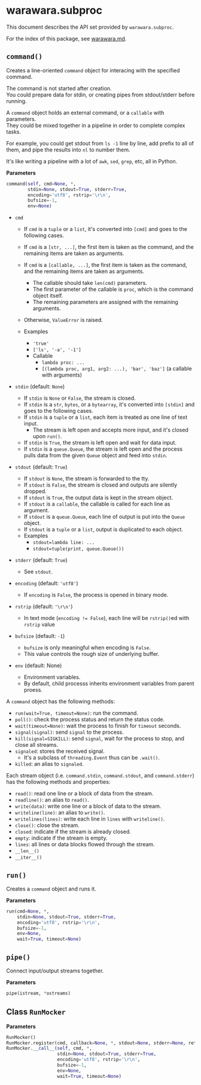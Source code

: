 warawara.subproc
===============================================================================

This document describes the API set provided by `warawara.subproc`.

For the index of this package, see [warawara.md](warawara.md).

`command()`
-------------------------------------------------------------------------------
Creates a line-oriented `command` object for interacing with the specified command.

The command is not started after creation.  
You could prepare data for stdin, or creating pipes from stdout/stderr before running.

A `command` object holds an external command, or a `callable` with parameters.  
They could be mixed together in a pipeline in order to complete complex tasks.

For example, you could get stdout from `ls -1` line by line,
add prefix to all of them,
and pipe the results into `nl` to number them.

It's like writing a pipeline with a lot of `awk`, `sed`, `grep`, etc, all in Python.

__Parameters__
```python
command(self, cmd=None, *,
        stdin=None, stdout=True, stderr=True,
        encoding='utf8', rstrip='\r\n',
        bufsize=-1,
        env=None)
```

*   `cmd`
    -   If `cmd` is a `tuple` or a `list`, it's converted into `[cmd]` and goes to the following cases.
    -   If `cmd` is a `[str, ...]`, the first item is taken as the command,
        and the remaining items are taken as arguments.
    -   If `cmd` is a `[callable, ...]`, the first item is taken as the command,
        and the remaining items are taken as arguments.
        +   The callable should take `len(cmd)` parameters.
        +   The first parameter of the callable is `proc`, which is the command object itself.
        +   The remaining parameters are assigned with the remaining arguments.
    -   Otherwise, `ValueError` is raised.

    -   Examples
        +   `'true'`
        +   `['ls', '-a', '-1']`
        +   Callable
            *   `lambda proc: ...`
            *   `[(lambda proc, arg1, arg2: ...), 'bar', 'baz']` (a callable with arguments)

*   `stdin` (default: `None`)
    -   If `stdin` is `None` or `False`, the stream is closed.
    -   If `stdin` is a `str`, `bytes`, or a `bytearray`, it's converted into `[stdin]` and goes to the following cases.
    -   If `stdin` is a `tuple` or a `list`, each item is treated as one line of text input.
        +   The stream is left open and accepts more input, and it's closed upon `run()`.
    -   If `stdin` is `True`, the stream is left open and wait for data input.
    -   If `stdin` is a `queue.Queue`, the stream is left open
        and the process pulls data from the given `Queue` object and feed into `stdin`.

*   `stdout` (default: `True`)
    -   If `stdout` is `None`, the stream is forwarded to the tty.
    -   If `stdout` is `False`, the stream is closed and outputs are silently dropped.
    -   If `stdout` is `True`, the output data is kept in the stream object.
    -   If `stdout` is a `callable`, the callable is called for each line as argument.
    -   If `stdout` is a `queue.Queue`, each line of output is put into the `Queue` object.
    -   If `stdout` is a `tuple` or a `list`, output is duplicated to each object.
    -   Examples
        +   `stdout=lambda line: ...`
        +   `stdout=tuple(print, queue.Queue())`

*   `stderr` (default: `True`)
    -   See `stdout`.

*   `encoding` (default: `'utf8'`)
    -   If `encoding` is `False`, the process is opened in binary mode.

*   `rstrip` (default: `'\r\n'`)
    -   In text mode (`encoding != False`), each line will be `rstrip()`ed with `rstrip` value

*   `bufsize` (default: `-1`)
    -   `bufsize` is only meaningful when encoding is `False`.
    -   This value controls the rough size of underlying buffer.

*   `env` (default: None)
    -   Environment variables.
    -   By default, child processs inherits environment variables from parent proess.

A `command` object has the following methods:

*   `run(wait=True, timeout=None)`: run the command.
*   `poll()`: check the process status and return the status code.
*   `wait(timeout=None)`: wait the process to finish for `timeout` seconds.
*   `signal(signal)`: send `signal` to the process.
*   `kill(signal=SIGKILL)`: send `signal`, wait for the process to stop, and close all streams.
*   `signaled`: stores the received signal.
    -   It's a subclass of `threading.Event` thus can be `.wait()`.
*   `killed`: an alias to `signaled`.

Each stream object (i.e. `command.stdin`, `command.stdout`, and `command.stderr`)
has the following methods and properties:

*   `read()`: read one line or a block of data from the stream.
*   `readline()`: an alias to `read()`.
*   `write(data)`: write one line or a block of data to the stream.
*   `writeline(line)`: an alias to `write()`.
*   `writelines(lines)`: write each line in `lines` with `writeline()`.
*   `close()`: close the stream.
*   `closed`: indicate if the stream is already closed.
*   `empty`: indicate if the stream is empty.
*   `lines`: all lines or data blocks flowed through the stream.
*   `__len__()`
*   `__iter__()`


`run()`
-------------------------------------------------------------------------------
Creates a `command` object and runs it.

__Parameters__
```python
run(cmd=None, *,
    stdin=None, stdout=True, stderr=True,
    encoding='utf8', rstrip='\r\n',
    bufsize=-1,
    env=None,
    wait=True, timeout=None)
```


`pipe()`
-------------------------------------------------------------------------------
Connect input/output streams together.

__Parameters__
```python
pipe(istream, *ostreams)
```

Class `RunMocker`
-------------------------------------------------------------------------------

__Parameters__
```python
RunMocker()
RunMocker.register(cmd, callback=None, *, stdout=None, stderr=None, returncode=None)
RunMocker.__call__(self, cmd, *,
                   stdin=None, stdout=True, stderr=True,
                   encoding='utf8', rstrip='\r\n',
                   bufsize=-1,
                   env=None,
                   wait=True, timeout=None)
```
